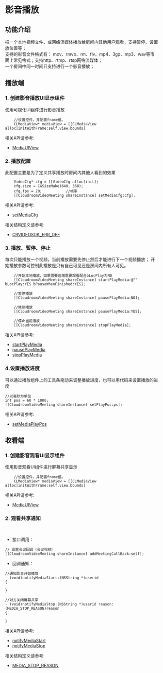 # 影音播放

## 功能介绍

把一个本地视频文件、或网络流媒体播放给房间内其他用户观看，支持暂停、设置放位置等；</br>
支持的影音文件格式有： mov、rmvb、rm、flv、mp4、3gp、mp3、wav等市面上常见格式；支持http、rtmp、rtsp网络流媒体；</br>
一个房间中同一时间只支持进行一个影音播放；</br>



<h2 id=role_play>播放端</h2>

<h3 id=MediaUIView>1. 创建影音播放UI显示组件</h3>

使用可视化UI组件进行影音播放

```oc
    //设置控件，并配置frame值。
    CLMediaView* mediaView = [[CLMediaView alloc]initWithFrame:self.view.bounds]
```

相关API请参考:
+ [MediaUIView](UIComponent.md#MediaUIView)

<h3 id=videoCfg>2. 播放配置</h3>

此配置主要是为了定义共享播放时房间内其他人看到的效果

```  oc
    VideoCfg* cfg = [[VideoCfg alloc]init];
    cfg.size = CGSizeMake(640, 360);
    cfg.fps = 20;           //帧率
    [[CloudroomVideoMeeting shareInstance] setMediaCfg:cfg];
```

相关API请参考:
+ [setMediaCfg](Apis.md#setMediaCfg)

相关结构定义请参考:
+ [CRVIDEOSDK_ERR_DEF](Constant.md#CRVIDEOSDK_ERR_DEF)

<h3 id=PlayAndStop>3. 播放、暂停、停止</h3>

每次只能播放一个视频，当前播放需要先停止然后才能进行下一个视频播放；
开始播放参数可控制此播放是只有自己可见还是房间内所有人可见。

```  oc
    //开始本地播放，如果需要远端需要观看配合bLocPlay为NO
    [[CloudroomVideoMeeting shareInstance] startPlayMedia:@"" bLocPlay:YES bPauseWhenFinished:YES];
    
    //暂停播放
    [[CloudroomVideoMeeting shareInstance] pausePlayMedia:NO];
    
    //继续播放
    [[CloudroomVideoMeeting shareInstance] pausePlayMedia:YES];
    
    //停止当前播放
    [[CloudroomVideoMeeting shareInstance] stopPlayMedia];
```

相关API请参考:
+ [startPlayMedia](Apis.md#startPlayMedia)
+ [pausePlayMedia](Apis.md#pausePlayMedia)
+ [stopPlayMedia](Apis.md#stopPlayMedia)

<h3 id=VideoProgress>4.设置播放进度</h3>

可以通过播放组件上的工具条拖动来调整播放进度，也可以用代码来设置播放的进度

```  oc
//以毫秒为单位
int pos = 60 * 1000;
[[CloudroomVideoMeeting shareInstance] setPlayPos:ps];
```

相关API请参考: 
+ [setMediaPlayPos](Apis.md#setMediaPlayPos)

<h2 id=role_watch>收看端</h2>

<h3 id=ScreenShareUIView>1. 创建影音观看UI显示组件</h3>

使用影音观看UI组件进行屏幕共享显示

```oc
    //设置控件，并配置frame值。
    CLMediaView* mediaView = [[CLMediaView alloc]initWithFrame:self.view.bounds]
```

相关API请参考:
+ [MediaUIView](UIComponent.md#MediaUIView)

<h3 id=watchMedia>2. 观看共享通知</h3>
</br>

+ 接口调用：

```oc
// 设置会议回调（会议视频）
[[CloudroomVideoMeeting shareInstance] addMeetingCallBack:self];
```

+ 回调通知：

```oc
//通知影音开始播放
- (void)notifyMediaStart:(NSString *)userid
{

}

//对方关闭屏幕共享
- (void)notifyMediaStop:(NSString *)userid reason:(MEDIA_STOP_REASON)reason
{
    
}
```

相关API请参考:
+ [notifyMediaStart](Apis.md#notifyMediaStart)
+ [notifyMediaStop](Apis.md#notifyMediaStop)

相关结构定义请参考: 
+ [MEDIA_STOP_REASON](Constant.md#MEDIA_STOP_REASON)













